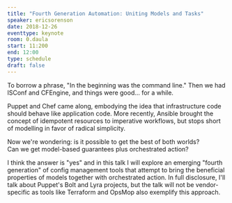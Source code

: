 ```yaml
---
title: "Fourth Generation Automation: Uniting Models and Tasks"
speaker: ericsorenson
date: 2018-12-26
eventtype: keynote
room: 0.daula
start: 11:200
end: 12:00
type: schedule
draft: false
---
```


To borrow a phrase, "In the beginning was the command line." Then we had ISConf and CFEngine, and things were good... for a while.  

Puppet and Chef came along, embodying the idea that infrastructure code should behave like application code.  More 
recently, Ansible brought the concept of idempotent resources to imperative workflows, but stops short of modelling in 
favor of radical simplicity.  

Now we're wondering: is it possible to get the best of both worlds?  
Can we get model-based guarantees plus orchestrated action?  

I think the answer is "yes" and in this talk I will explore an emerging "fourth generation" of config management tools 
that attempt to bring the beneficial properties of models together with orchestrated action. In full disclosure, I'll 
talk about Puppet's Bolt and Lyra projects, but the talk will not be vendor-specific as tools like Terraform and OpsMop 
also exemplify this approach.

